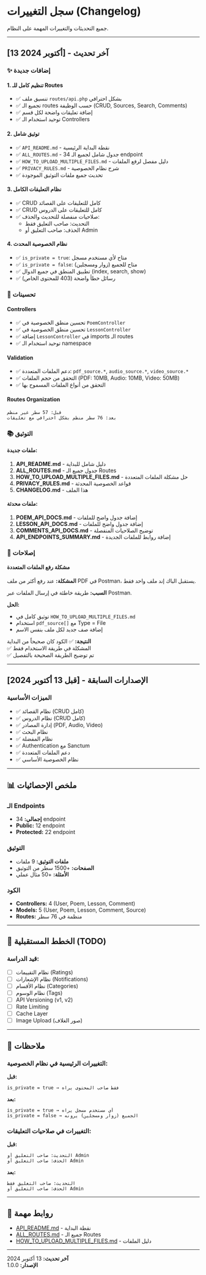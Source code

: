 # سجل التغييرات (Changelog)

جميع التحديثات والتغييرات المهمة على النظام.

---

## [13 أكتوبر 2024] - آخر تحديث

### ✨ إضافات جديدة

#### 1. تنظيم كامل للـ Routes
- ✅ تنسيق ملف `routes/api.php` بشكل احترافي
- ✅ تجميع الـ routes حسب الوظيفة (CRUD, Sources, Search, Comments)
- ✅ إضافة تعليقات واضحة لكل قسم
- ✅ توحيد استخدام الـ Controllers

#### 2. توثيق شامل
- ✅ `API_README.md` - نقطة البداية الرئيسية
- ✅ `ALL_ROUTES.md` - جدول شامل لجميع الـ 34 endpoint
- ✅ `HOW_TO_UPLOAD_MULTIPLE_FILES.md` - دليل مفصل لرفع الملفات
- ✅ `PRIVACY_RULES.md` - شرح نظام الخصوصية
- ✅ تحديث جميع ملفات التوثيق الموجودة

#### 3. نظام التعليقات الكامل
- ✅ CRUD كامل للتعليقات على القصائد
- ✅ CRUD كامل للتعليقات على الدروس
- ✅ صلاحيات منفصلة للتحديث والحذف:
  - التحديث: صاحب التعليق فقط
  - الحذف: صاحب التعليق أو Admin

#### 4. نظام الخصوصية المحدث
- ✅ `is_private = true`: متاح لأي مستخدم مسجل
- ✅ `is_private = false`: متاح للجميع (زوار ومسجلين)
- ✅ تطبيق المنطق في جميع الدوال (index, search, show)
- ✅ رسائل خطأ واضحة (403 للمحتوى الخاص)

### 🔧 تحسينات

#### Controllers
- ✅ تحسين منطق الخصوصية في `PoemController`
- ✅ تحسين منطق الخصوصية في `LessonController`
- ✅ إضافة `LessonController` في imports الـ routes
- ✅ توحيد استخدام الـ namespace

#### Validation
- ✅ دعم الملفات المتعددة: `pdf_source.*`, `audio_source.*`, `video_source.*`
- ✅ التحقق من حجم الملفات (PDF: 10MB, Audio: 10MB, Video: 50MB)
- ✅ التحقق من أنواع الملفات المسموح بها

#### Routes Organization
```
قبل: 57 سطر غير منظم
بعد: 76 سطر منظم بشكل احترافي مع تعليقات
```

### 📚 التوثيق

#### ملفات جديدة:
1. **API_README.md** - دليل شامل للبداية
2. **ALL_ROUTES.md** - جدول جميع الـ Routes
3. **HOW_TO_UPLOAD_MULTIPLE_FILES.md** - حل مشكلة الملفات المتعددة
4. **PRIVACY_RULES.md** - قواعد الخصوصية المحدثة
5. **CHANGELOG.md** - هذا الملف

#### ملفات محدثة:
1. **POEM_API_DOCS.md** - إضافة جدول واضح للملفات
2. **LESSON_API_DOCS.md** - إضافة جدول واضح للملفات
3. **COMMENTS_API_DOCS.md** - توضيح الصلاحيات المنفصلة
4. **API_ENDPOINTS_SUMMARY.md** - إضافة روابط للملفات الجديدة

### 🐛 إصلاحات

#### مشكلة رفع الملفات المتعددة
**المشكلة:** 
عند رفع أكثر من ملف PDF في Postman، يستقبل الباك إند ملف واحد فقط.

**السبب:**
طريقة خاطئة في إرسال الملفات عبر Postman.

**الحل:**
- توثيق كامل في `HOW_TO_UPLOAD_MULTIPLE_FILES.md`
- استخدام `pdf_source[]` مع Type = File
- إضافة صف جديد لكل ملف بنفس الاسم

**النتيجة:**
✅ الكود كان صحيحاً من البداية  
✅ المشكلة في طريقة الاستخدام فقط  
✅ تم توضيح الطريقة الصحيحة بالتفصيل

---

## [قبل 13 أكتوبر 2024] - الإصدارات السابقة

### الميزات الأساسية
- ✅ نظام القصائد (CRUD كامل)
- ✅ نظام الدروس (CRUD كامل)
- ✅ إدارة المصادر (PDF, Audio, Video)
- ✅ نظام البحث
- ✅ نظام المفضلة
- ✅ Authentication مع Sanctum
- ✅ دعم الملفات المتعددة
- ✅ نظام الخصوصية الأساسي

---

## 📊 ملخص الإحصائيات

### الـ Endpoints
- **إجمالي:** 34 endpoint
- **Public:** 12 endpoint
- **Protected:** 22 endpoint

### التوثيق
- **ملفات التوثيق:** 9 ملفات
- **الصفحات:** +1500 سطر من التوثيق
- **الأمثلة:** +50 مثال عملي

### الكود
- **Controllers:** 4 (User, Poem, Lesson, Comment)
- **Models:** 5 (User, Poem, Lesson, Comment, Source)
- **Routes:** منظمة في 76 سطر

---

## 🎯 الخطط المستقبلية (TODO)

### قيد الدراسة:
- [ ] نظام التقييمات (Ratings)
- [ ] نظام الإشعارات (Notifications)
- [ ] نظام الأقسام (Categories)
- [ ] نظام الوسوم (Tags)
- [ ] API Versioning (v1, v2)
- [ ] Rate Limiting
- [ ] Cache Layer
- [ ] Image Upload (صور الغلاف)

---

## 📝 ملاحظات

### التغييرات الرئيسية في نظام الخصوصية:

**قبل:**
```
is_private = true → فقط صاحب المحتوى يراه
```

**بعد:**
```
is_private = true → أي مستخدم مسجل يراه
is_private = false → الجميع (زوار ومسجلين) يرونه
```

### التغييرات في صلاحيات التعليقات:

**قبل:**
```
التحديث: صاحب التعليق أو Admin
الحذف: صاحب التعليق أو Admin
```

**بعد:**
```
التحديث: صاحب التعليق فقط
الحذف: صاحب التعليق أو Admin
```

---

## 🔗 روابط مهمة

- [API_README.md](./API_README.md) - نقطة البداية
- [ALL_ROUTES.md](./ALL_ROUTES.md) - جميع الـ Routes
- [HOW_TO_UPLOAD_MULTIPLE_FILES.md](./HOW_TO_UPLOAD_MULTIPLE_FILES.md) - دليل الملفات

---

**آخر تحديث:** 13 أكتوبر 2024  
**الإصدار:** 1.0.0
